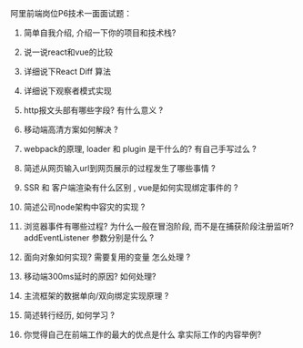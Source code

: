 阿里前端岗位P6技术一面面试题：

1. 简单自我介绍, 介绍一下你的项目和技术栈?

2. 说一说react和vue的比较

3. 详细说下React Diff 算法

4. 详细说下观察者模式实现

5. http报文头部有哪些字段? 有什么意义 ?

6. 移动端高清方案如何解决 ?

7. webpack的原理, loader 和 plugin 是干什么的? 有自己手写过么 ?


8. 简述从网页输入url到网页展示的过程发生了哪些事情 ?


9. SSR 和 客户端渲染有什么区别 , vue是如何实现绑定事件的 ?


10. 简述公司node架构中容灾的实现 ?

11. 浏览器事件有哪些过程? 为什么一般在冒泡阶段, 而不是在捕获阶段注册监听?
    addEventListener 参数分别是什么 ?

13. 面向对象如何实现? 需要复用的变量 怎么处理 ?

14. 移动端300ms延时的原因? 如何处理?

15. 主流框架的数据单向/双向绑定实现原理 ?


16. 简述转行经历, 如何学习 ?


17. 你觉得自己在前端工作的最大的优点是什么 拿实际工作的内容举例?



